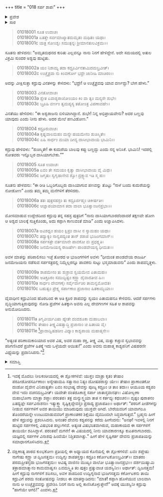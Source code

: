+++
title = "018 ಸರ್ಪ ಶಾಪಃ"
+++

<details><summary>ಪ್ರವೇಶ</summary>


।।   ಓಂ ಓಂ ನಮೋ ನಾರಾಯಣಾಯ।।   ಶ್ರೀ ವೇದವ್ಯಾಸಾಯ ನಮಃ ।।

ಶ್ರೀ ಕೃಷ್ಣದ್ವೈಪಾಯನ ವೇದವ್ಯಾಸ ವಿರಚಿತ  

**ಶ್ರೀ ಮಹಾಭಾರತ**

**ಆದಿ ಪರ್ವ**

**ಆಸ್ತೀಕ ಪರ್ವ**

**ಅಧ್ಯಾಯ 18**

</details>


<details><summary>ಸಾರ</summary>

ವಿನತೆ ಮತ್ತು ಕದ್ರುವಿನ ನಡುವೆ ಉಚ್ಛೈಶ್ರವದ ಬಾಲದಬಣ್ಣದ ಕುರಿತು ಪಣ (1-5). ಕದ್ರುವು ತನ್ನ ಮಕ್ಕಳಾದ ಸರ್ಪಗಳಿಗೆ ನೀಡಿದ ಶಾಪ (6-10).

</details>


> 01018001 ಸೂತ ಉವಾಚ।  
01018001a ಏತತ್ತೇ ಸರ್ವಮಾಖ್ಯಾತಮಮೃತಂ ಮಥಿತಂ ಯಥಾ।  
01018001c ಯತ್ರ ಸೋಽಶ್ವಃ ಸಮುತ್ಪನ್ನಃ ಶ್ರೀಮಾನತುಲವಿಕ್ರಮಃ।।

ಸೂತನು ಹೇಳಿದನು: “ಅಮೃತಮಥನದ ಕುರಿತು ಎಲ್ಲವನ್ನೂ ನಾನು ನಿನಗೆ ಹೇಳಿದ್ದೇನೆ. ಅದೇ ಸಮಯದಲ್ಲಿ ಅತುಲ ವಿಕ್ರಮಿ ಸುಂದರ ಅಶ್ವವು ಹುಟ್ಟಿತು.

> 01018002a ಯಂ ನಿಶಾಮ್ಯ ತದಾ ಕದ್ರೂರ್ವಿನತಾಮಿದಮಬ್ರವೀತ್।  
01018002c ಉಚ್ಚೈಶ್ರವಾ ನು ಕಿಂವರ್ಣೋ ಭದ್ರೇ ಜಾನೀಹಿ ಮಾಚಿರಂ।।

ಅದನ್ನು ವೀಕ್ಷಿಸುತ್ತಾ ಕದ್ರುವು ವಿನತಳನ್ನು ಕೇಳಿದಳು: “ಭದ್ರೇ! ಆ ಉಚ್ಛೈಶ್ರವವು ಯಾವ ವರ್ಣದ್ದು? ಬೇಗ ಹೇಳು.”

> 01018003 ವಿನತೋವಾಚ।  
01018003a ಶ್ವೇತ ಏವಾಶ್ವರಾಜೋಽಯಂ ಕಿಂ ವಾ ತ್ವಂ ಮನ್ಯಸೇ ಶುಭೇ।  
01018003c ಬ್ರೂಹಿ ವರ್ಣಂ ತ್ವಮಪ್ಯಸ್ಯ ತತೋಽತ್ರ ವಿಪಣಾವಹೇ।।

ವಿನತೆಯು ಹೇಳಿದಳು: “ಈ ಅಶ್ವರಾಜನು ಬಿಳಿಯಾಗಿದ್ದಾನೆ. ಶುಭೇ! ನಿನ್ನ ಅಭಿಪ್ರಾಯವೇನು? ಅದರ ಬಣ್ಣವು ಯಾವುದು ಎಂದು ನೀನು ಹೇಳು. ಅದರ ಮೇಲೆ ಪಣವಿಡೋಣ.”

> 01018004 ಕದ್ರೂರುವಾಚ।  
01018004a ಕೃಷ್ಣವಾಲಮಹಂ ಮನ್ಯೇ ಹಯಮೇನಂ ಶುಚಿಸ್ಮಿತೇ।  
01018004c ಏಹಿ ಸಾರ್ಧಂ ಮಯಾ ದೀವ್ಯ ದಾಸೀಭಾವಾಯ ಭಾಮಿನಿ।।

ಕದ್ರುವು ಹೇಳಿದಳು: “ಶುಚಿಸ್ಮಿತೇ! ಈ ಕುದುರೆಯ ಬಾಲವು ಕಪ್ಪು ಬಣ್ಣದ್ದು ಎಂದು ನನ್ನ ಅನಿಸಿಕೆ. ಭಾಮಿನಿ! ಇದರಲ್ಲಿ ಸೋತವರು ಇನ್ನೊಬ್ಬರ ದಾಸಿಯಾಗಬೇಕು.””

> 01018005 ಸೂತ ಉವಾಚ।  
01018005a ಏವಂ ತೇ ಸಮಯಂ ಕೃತ್ವಾ ದಾಸೀಭಾವಾಯ ವೈ ಮಿಥಃ।  
01018005c ಜಗ್ಮತುಃ ಸ್ವಗೃಹಾನೇವ ಶ್ವೋ ದ್ರಕ್ಷ್ಯಾವ ಇತಿ ಸ್ಮ ಹ।।

ಸೂತನು ಹೇಳಿದನು: “ಈ ರೀತಿ ಒಬ್ಬರಿಗೊಬ್ಬರು ದಾಸಿಯಾಗುವ ಪಣವನ್ನು ತೊಟ್ಟು “ನಾಳೆ ಬಂದು ಕುದುರೆಯನ್ನು ನೋಡೋಣ” ಎಂದು ತಮ್ಮ ತಮ್ಮ ಮನೆಗಳಿಗೆ ತೆರಳಿದರು.

> 01018006a ತತಃ ಪುತ್ರಸಹಸ್ರಂ ತು ಕದ್ರೂರ್ಜಿಹ್ಮಂ ಚಿಕೀರ್ಷತೀ।  
01018006c ಆಜ್ಞಾಪಯಾಮಾಸ ತದಾ ವಾಲಾ ಭೂತ್ವಾಂಜನಪ್ರಭಾಃ।।

ಮೋಸಮಾಡುವ ಉದ್ದೇಶದಿಂದ ಕದ್ರುವು ತನ್ನ ಸಹಸ್ರ ಪುತ್ರರಿಗೆ “ನಾನು ದಾಸಿಯಾಗಬಾರದೆಂದಾದರೆ ತಕ್ಷಣವೇ ಹೋಗಿ ಆ ಅಶ್ವದ ಬಾಲಕ್ಕೆ ಸುತ್ತಿಕೊಂಡು, ಅದು ಕಪ್ಪಾಗಿ ಕಾಣುವಂತೆ ಮಾಡಿ” ಎಂದು ಅಜ್ಞಾಪಿಸಿದಳು.

> 01018007a ಆವಿಶಧ್ವಂ ಹಯಂ ಕ್ಷಿಪ್ರಂ ದಾಸೀ ನ ಸ್ಯಾಮಹಂ ಯಥಾ।  
01018007c ತದ್ವಾಕ್ಯಂ ನಾನ್ವಪದ್ಯಂತ ತಾನ್ ಶಶಾಪ ಭುಜಂಗಮಾನ್।।   
01018008a ಸರ್ಪಸತ್ರೇ ವರ್ತಮಾನೇ ಪಾವಕೋ ವಃ ಪ್ರಧಕ್ಷ್ಯತಿ।  
01018008c ಜನಮೇಜಯಸ್ಯ ರಾಜರ್ಷೇಃ ಪಾಂಡವೇಯಸ್ಯ ಧೀಮತಃ।।

ಅವಳ ಮಾತನ್ನು ಪರಿಪಾಲಿಸಲು ಇಚ್ಛೆ ತೋರದ ಆ ಭುಜಂಗಗಳಿಗೆ ಅವಳು “ಧೀಮಂತ ಪಾಂಡವೇಯ ರಾಜರ್ಷಿ ಜನಮೇಜಯನು ನಡೆಸುವ ಸರ್ಪಸತ್ರದಲ್ಲಿ ನಿಮ್ಮೆಲ್ಲರನ್ನೂ ಪಾವಕನು ಸುಟ್ಟು ಭಸ್ಮಮಾಡುವನು” ಎಂದು ಶಾಪವನ್ನಿತ್ತಳು.

> 01018009a ಶಾಪಮೇನಂ ತು ಶುಶ್ರಾವ ಸ್ವಯಮೇವ ಪಿತಾಮಹಃ।  
01018009c ಅತಿಕ್ರೂರಂ ಸಮುದ್ದಿಷ್ಟಂ ಕದ್ರ್ವಾ ದೈವಾದತೀವ ಹಿ।।  
01018010a ಸಾರ್ಧಂ ದೇವಗಣೈಃ ಸರ್ವೈರ್ವಾಚಂ ತಾಮನ್ವಮೋದತ।  
01018010c ಬಹುತ್ವಂ ಪ್ರೇಕ್ಷ್ಯ ಸರ್ಪಾಣಾಂ ಪ್ರಜಾನಾಂ ಹಿತಕಾಮ್ಯಯಾ।।

ದೈವಾಧೀನ ಕದ್ರುವಿನಿಂದ ಹೊರಬಂದ ಈ ಅತಿ ಕ್ರೂರ ಶಾಪವನ್ನು ಸ್ವಯಂ ಪಿತಾಮಹನೂ ಕೇಳಿದನು. ಆದರೆ ಸರ್ಪಗಳು ವೃದ್ಧಿಯಾಗುತ್ತಿರುವುದನ್ನು ನೋಡಿ ಪ್ರಜೆಗಳ ಹಿತಕ್ಕಾಗಿ ಅವನು ಎಲ್ಲ ದೇವಗಣಗಳ ಸಹಿತ ಆ ಶಾಪವನ್ನು ಅನುಮೋದಿಸಿದನು.

> 01018011a ತಿಗ್ಮವೀರ್ಯವಿಷಾ ಹ್ಯೇತೇ ದಂದಶೂಕಾ ಮಹಾಬಲಾಃ।  
01018011c ತೇಷಾಂ ತೀಕ್ಷ್ಣವಿಷತ್ವಾದ್ಧಿ ಪ್ರಜಾನಾಂ ಚ ಹಿತಾಯ ವೈ।  
01018011e [^1]ಪ್ರಾದಾದ್ವಿಷಹರೀಂ ವಿದ್ಯಾಂ ಕಾಶ್ಯಪಾಯ ಮಹಾತ್ಮನೇ।।

“ಅತ್ಯಂತ ಪರಿಣಾಮಕಾರಿಯಾದ ಅವರ ವಿಷ, ಅವರ ಮಹಾ ಶಕ್ತಿ, ತೀಕ್ಷ್ಣ ವಿಷ, ಮತ್ತು ಕಚ್ಚುವ ಸ್ವಭಾವವನ್ನು ಪರಿಗಣಿಸಿದರೆ ಪ್ರಜೆಗಳ ಹಿತಕ್ಕೆ ಇದು ಒಳ್ಳೆಯದೇ ಆಯಿತು!” ಎಂದು ಅವನು ಮಹಾತ್ಮ ಕಾಶ್ಯಪನಿಗೆ ವಿಷಹರಣೀ ವಿಧ್ಯೆಯನ್ನು ಪ್ರದಾನಿಸಿದನು.”[^2]


<details><summary>ಸಮಾಪ್ತಿ</summary>

ಇತಿ ಶ್ರೀ ಮಹಾಭಾರತೇ ಆದಿಪರ್ವಣಿ ಆಸ್ತೀಕಪರ್ವಣಿ ಸೌಪರ್ಣೇ ಅಷ್ಟಾದಶೋಽಧ್ಯಾಯಃ।  
ಇದು ಶ್ರೀ ಮಹಾಭಾರತದಲ್ಲಿ ಆದಿಪರ್ವದಲ್ಲಿ ಆಸ್ತೀಕಪರ್ವದಲ್ಲಿ ಸುಪರ್ಣದಲ್ಲಿ ಹದಿನೆಂಟನೆಯ ಅಧ್ಯಾಯವು.

</details>

[^1]: ಇದಕ್ಕೆ ಮೊದಲು ನೀಲಕಂಠೀಯದಲ್ಲಿ ಈ ಶ್ಲೋಕಗಳಿವೆ: ಯುಕ್ತಂ ಮಾತ್ರಾ ಕೃತಂ ತೇಷಾಂ ಪರಪೀಡೋಪಸರ್ಪಿಣಾಂ। ಅನ್ಯೇಷಾಮಪಿ ಸತ್ವಾನಾಂ ನಿತ್ಯಂ ದೋಷಪರಾಸ್ತು ಯೇ।। ತೇಷಾಂ ಪ್ರಾಣಾಂತಕೋ ದಂಡೋ ದೈವೇನ ವಿನಿಪಾತ್ಯತೇ। ಏವಂ ಸಂಭಾಷ್ಯ ದೇವಸ್ತು ಪೂಜ್ಯ ಕದ್ರೂಂ ಚ ತಾಂ ತದಾ।। ಆಯೂಯ ಕಶ್ಯಪಂ ದೇವ ಇದಂ ವಚನಮಬ್ರವೀತ್। ಯದೇತೇ ದಂತಶೂಕಾಶ್ಚ ಸರ್ಪಾ ಜಾತಾಸ್ತವಾನಘ।। ವಿಷೋಲ್ಬಣಾ ಮಹಾಭೋಗಾ ಮಾತ್ರಾ ಶಪ್ತಾಃ ಪರಂತಪ। ತತ್ರ ಮನ್ಯುಸ್ತ್ವಯಾ ತಾತ ನ ಕರ್ತವ್ಯಃ ಕಥಂಚನ।। ದೃಷ್ಟಂ ಪುರಾತನಂ ಏತದ್ಯಜ್ಞೇ ಸರ್ಪವಿನಾಶನಂ। ಇತ್ಯುಕ್ತ್ವಾ ಸೃಷ್ಟಿಕೃದ್ದೇವಸ್ತಂ ಪ್ರಸಾದ್ಯ ಪ್ರಜಾಪತಿಂ।। ಅರ್ಥಾತ್: “ಪರರಿಗೆ ಪೀಡೆಗಳನ್ನು ನೀಡುವ ಸರ್ಪಗಳಿಗೆ ಅವರ ತಾಯಿಯು ಮಾಡಿರುವುದು ಯುಕ್ತವೇ ಆಗಿದೆ. ಬೇರೆಯವರಿಗೆ ಯಾವಾಗಲೂ ತೊಂದರೆಯನ್ನೇ ಉಂಟುಮಾಡುವವರಿಗೆ ಪ್ರಾಣಾಂತಕರ ಶಿಕ್ಷೆಯು ದೈವದಿಂದಲೇ ಸಿದ್ಧವಾಗುತ್ತದೆ.” ಬ್ರಹ್ಮನು ಹೀಗೆ ಹೇಳಿ ಕದ್ರುವನ್ನು ಪ್ರಶಂಸಿಸಿದನು. ಅನಂತರ ದೇವನು ಕಶ್ಯಪನನ್ನು ಕರೆದು ಹೀಗೆಂದನು: “ಅನಘ! ಇವಳಲ್ಲಿ ನಿನಗೆ ಹುಟ್ಟಿದ ಸರ್ಪಗಳಲ್ಲಿ ವಿಷಭರಿತ ಹಲ್ಲುಗಳಿವೆ. ಅತ್ಯಂತ ವಿಷಭರಿತವಾಗಿರುವ, ಮಹಾಕಾಯದ ಈ ಸರ್ಪಗಳಿಗೆ ತಾಯಿಯೇ ಶಪಿಸಿದ್ದಾಳೆ. ಪರಂತಪ! ಮಗನೇ! ಈ ವಿಷಯದಲ್ಲಿ ನೀನು ಯಾವಕಾರಣಕ್ಕೂ ಕುಪಿತನಾಗಬಾರದು. ಯಜ್ಞದಲ್ಲಿ ಸರ್ಪಗಳ ವಿನಾಶವು ಹಿಂದೆಯೇ ನಿಶ್ಚಿತವಾಗಿತ್ತು.” ಹೀಗೆ ಹೇಳಿ ಸೃಷ್ಟಿಕರ್ತ ದೇವನು ಪ್ರಜಾಪತಿಯನ್ನು ಸಮಾಧಾನಗೊಳಿಸಿದನು.

[^2]: ದಕ್ಷಿಣಾತ್ಯ ಪಾಠದ ಕುಂಭಕೋಣ ಪ್ರತಿಯಲ್ಲಿ ಈ ಅಧ್ಯಾಯದ ಕೊನೆಯಲ್ಲಿ ಈ ಶ್ಲೋಕಗಳಿವೆ: ಏವಂ ಶಪ್ತೇಷು ನಾಗೇಷು ಕದ್ರ್ವಾ ಚ ದ್ವಿಜಸತ್ತಮ। ಉದ್ವಿಗ್ನಃ ಶಾಪತಸ್ತಸ್ಯಾಃ ಕದ್ರೂಂ ಕರ್ಕೋಟಕೋಽಬ್ರವೀತ್।। ಮಾತರಂ ಪರಮಪ್ರೀತಸ್ತದಾ ಭುಜಗಸತ್ತಮಃ। ಆವಿಷ್ಯ ವಾಜಿನಂ ಮುಖ್ಯಂ ವಾಲೋ ಭೂತ್ವಾಂಜನಪ್ರಭಃ।। ದರ್ಶಯಿಷ್ಯಾಮಿ ತತ್ರಾಹಮಾತ್ಮಾನಂ ಕಾಮಮಾಷ್ವಸ। ಏವಮಸ್ತ್ವಿತಿ ತಂ ಪುತ್ರಂ ಪ್ರತ್ಯುವಾಚ ಯಶಸ್ವಿನೀ।। ಅರ್ಥಾತ್: ದ್ವಿಜಸತ್ತಮ! ಹೀಗೆ ಕದ್ರುವು ನಾಗಗಳಿಗೆ ಶಪಿಸಲು, ಅವಳ ಶಾಪದಿಂದ ಉದ್ವಿಗ್ನನಾದ ಭುಜಗಸತ್ತಮ ಕರ್ಕೋಟಕನು ತಾಯಿ ಕದ್ರುವಿಗೆ ಪರಮ ಸಂತೋಷವನ್ನು ನೀಡಲು ಈ ಮಾತನ್ನಾಡಿದನು: “ಮಾತೆ! ಕಪ್ಪಾಗಿ ಹೊಳೆಯುವ ಬಾಲವಾಗಿ ನಾನು ಆ ಉಚ್ಛೈಶ್ರವವನ್ನು ಪ್ರವೇಶಿಸಿ ನಿನಗೆ ನಾನು ಅಲ್ಲಿ ಕಾಣಿಸಿಕೊಳ್ಳುತ್ತೇನೆ!” ಅದಕ್ಕೆ ಯುಶಸ್ವಿನೀ ಕದ್ರುವು “ಹಾಗೆಯೇ ಆಗಲಿ!” ಎಂದಳು.
